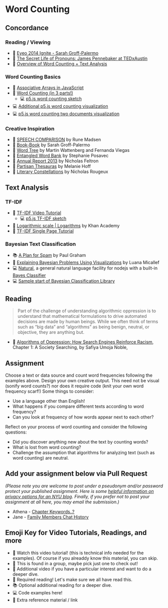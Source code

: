 # Word Counting

## Concordance

### Reading / Viewing

- 🚨 [Eyeo 2014 Ignite - Sarah Groff-Palermo](https://vimeo.com/111211477)
- 🍿 [The Secret Life of Pronouns: James Pennebaker at TEDxAustin](https://www.youtube.com/watch?v=PGsQwAu3PzU)
- 🍿 [Overview of Word Counting + Text Analysis](https://youtu.be/tE-ZYXU8A8U)

### Word Counting Basics

- 🚨 [Associative Arrays in JavaScript](https://youtu.be/_5jdE6RKxVk?list=PLRqwX-V7Uu6bZQkJcGM5S9fn9R9Yyd8iZ)
- 🚨 [Word Counting (in 3 parts!)](https://thecodingtrain.com/challenges/40-word-counter)
  - 💻 [p5.js word counting sketch](https://editor.p5js.org/codingtrain/sketches/icFi8MF7N)
- 💻 [Additional p5.js word counting visualization](https://editor.p5js.org/a2zitp/sketches/50rBhpEsT)
- 💻 [p5.js word counting two documents visualization](https://editor.p5js.org/a2zitp/sketches/uyLWWpQKB)

### Creative Inspiration

- 🔗 [SPEECH COMPARISON](http://www.runemadsen.com/work/speech-comparison/) by Rune Madsen
- 🔗 [Book-Book](http://sarahghp.com/projects/book-book.html) by Sarah Groff-Palermo
- 🔗 [Word Tree](http://hint.fm/projects/wordtree/) by Martin Wattenberg and Fernanda Viegas
- 🔗 [Entangled Word Bank](http://www.stefanieposavec.com/entangled-word-bank) by Stephanie Posavec
- 🔗 [Annual Report 2013](http://feltron.com/FAR13.html) by Nicholas Feltron
- 🔗 [Partisan Thesauras](http://partisanthesaurus.com/) by Melanie Hoff
- 🔗 [Literary Constellations](https://c82.net/work/?id=357) by Nicholas Rougeux

## Text Analysis

### TF-IDF

- 🍿 [TF-IDF Video Tutorial](https://youtu.be/RPMYV-eb6lI?list=PLRqwX-V7Uu6bZQkJcGM5S9fn9R9Yyd8iZ)
  - 💻 [p5.js TF-IDF sketch](https://editor.p5js.org/codingtrain/sketches/u0C4FV8sg)
- 🍿 [Logarithmic scale | Logarithms](https://youtu.be/sBhEi4L91Sg) by Khan Academy
- 🔗 [TF-IDF Single Page Tutorial](http://www.tfidf.com/)

### Bayesian Text Classification

- 📚 [A Plan for Spam](http://www.paulgraham.com/spam.html) by Paul Graham
- 🍿 [Explaining Bayesian Problems Using Visualizations](https://youtu.be/D8VZqxcu0I0) by Luana Micallef
- 💻 [Natural](https://github.com/NaturalNode/natural), a general natural language facility for nodejs with a built-in [Bayes Classifier](https://github.com/NaturalNode/natural#bayesian-and-logistic-regression)
- 💻 [Sample start of Bayesian Classification Library](https://github.com/shiffman/bayes-classifier-js)

## Reading

> Part of the challenge of understanding algorithmic oppression is to understand that mathematical formulations to drive automated decisions are made by human beings. While we often think of terms such as “big data” and “algorithms” as being benign, neutral, or objective, they are anything but.

- 📕 [Algorithms of Oppression: How Search Engines Reinforce Racism](https://ebookcentral-proquest-com.proxy.library.nyu.edu/lib/nyulibrary-ebooks/detail.action?docID=4834260), Chapter 1: A Society Searching, by Safiya Umoja Noble,

## Assignment

Choose a text or data source and count word frequencies following the examples above. Design your own creative output. This need not be visual (sonify word counts?) nor does it require code (knit your own word frequency scarf!) Some things to consider:

- Use a language other than English!
- What happens if you compare different texts according to word frequency?
- Can you look at frequency of how words appear next to each other?

Reflect on your process of word counting and consider the following questions:

- Did you discover anything new about the text by counting words?
- What is lost from word counting?
- Challenge the assumption that algorithms for analyzing text (such as word counting) are neutral.

## Add your assignment below via Pull Request

_(Please note you are welcome to post under a pseudonym and/or password protect your published assignment. Here is some [helpful information on privacy options for an NYU blog](https://nyu.service-now.com/sp?id=kb_article&sysparm_article=KB0012245&sys_kb_id=b2ddc9da004aa1002a5d036a271e5f70&spa=1). Finally, if you prefer not to post your assignment at all here, you may email the submission.)_

- Athena - [Chapter Keywords..?](https://www.notion.so/athenazhou/04-Word-Counting-892ad6497b8e4255b0e0a9edddc5d962?pvs=4)
- Jane - [Family Members Chat History](https://janecheng.notion.site/Week-4-Word-Counting-44216d9f41324d7598002e62177b97be?pvs=4)

## Emoji Key for Video Tutorials, Readings, and more

- 🚨 Watch this video tutorial! (this is technical info needed for the examples). Of course if you alreaddy know this material, you can skip.
- 🔢 This is found in a group, maybe pick just one to check out!
- 🍿 Additional video if you have a particular interest and want to do a deeper dive.
- 📕 Required reading! Let's make sure we all have read this.
- 📚 Optional additional reading for a deeper dive.
- 💻 Code examples here!
- 🔗 Extra reference material / link
